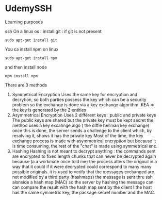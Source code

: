 # UdemySSH
Learning purposes

ssh
On a linux os :
install git : if git is not present 

```
sudo apt-get install git
```
You ca install npm on linux
```
sudo apt-get install npm
```
and then install node 
```
npm install npm
```

There are 3 methods

1. Symmetrical Encryption
   Uses the same key for encryption and decrytion, so both parties possess the key which can be a security problem so the exchange is done via a key exchange algorithm. KEA => the key is generated by the 2 entities
1. Asymmetrical Encryption
   Uses 2 différent keys : public and private keys The public keys are shared but the private key must be kept secret
   the method uses a key excahnge algo ( the diffie hellman key exchange) once this is done, the server sends a challenge to the client which, by resolving it, shows it has the private key Most of the time, the key exchange process is made with asymmetrical encryption but because it is time consuming, the rest of the "chat" is made using symmetrical enc.
1. Hashing
   Hashing is not meant to decrypt anything : the commands sent are encrypted to fixed length chunks that can never be decrypted again because (a a workmate once told me) the process alters the original in a way that it could if it were decrypted could correspond to    many many possible originals.
   it is used to verify that the messages exchanged are not modified by a third party (hashmaps) the message is sent thru ssh alonside a hash map (MAC) so the server by hashing the message can can compare the result with the hash map sent by the client ! the host has the same symmetric key, the package secret number and the MAC.
